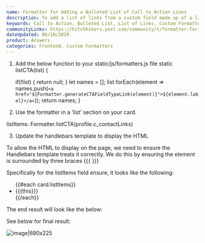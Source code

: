 ```yaml
---
name: Formatter for Adding a Bulleted List of Call to Action Links
description: To add a list of links from a custom field made up of a list of Call to Actions (for example, a list of ways to contact someone on a Professional card), you’ll need to use a formatter to extract an array of items from the list of Call to Actions.
keywords: Call to Action, Bulleted List, List of Links, Custom Formatters
communityLinks: https://hitchhikers.yext.com/community/t/formatter-for-adding-a-bulleted-list-of-call-to-action-links/682
dateUpdated: 06/10/2020
product: Answers
categories: Frontend, Custom Formatters
---
```

1. Add the below function to your static/js/formatters.js file
static listCTA(list) {

    if(!list) {
      return null;
    }
    let names = [];
      list.forEach(element => names.push(`<a href="${Formatter.generateCTAFieldTypeLink(element)}">${element.label}</a>`));
    return names;
  }
  
2. Use the formatter in a ‘list’ section on your card.

listItems: Formatter.listCTA(profile.c_contactLinks)

3. Update the handlebars template to display the HTML

To allow the HTML to display on the page, we need to ensure the Handlebars template treats it correctly. We do this by ensuring the element is surrounded by three braces {{{ }}}

Specifically for the listItems field ensure, it looks like the following:

<ul class="HitchhikerProfessionalStandard-list">
    {{#each card.listItems}}
    <li class="HitchhikerProfessionalStandard-listItem">{{{this}}}</li>
    {{/each}}
  </ul>
The end result will look like the below:

See below for final result:

![image|690x225](https://aws1.discourse-cdn.com/turtlehead/optimized/1X/cbeb9bae4d34329455a2e64f7ebcd9255c224fa4_2_1380x450.png) 

